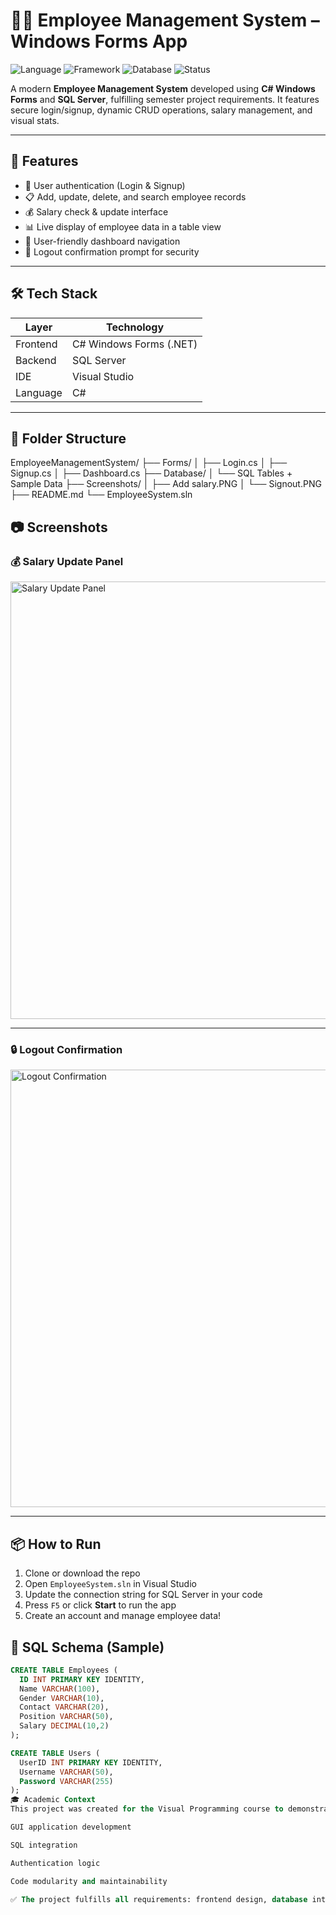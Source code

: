 # 👨‍💼 Employee Management System – Windows Forms App

![Language](https://img.shields.io/badge/Language-C%23-blue)
![Framework](https://img.shields.io/badge/Framework-WinForms-lightgrey)
![Database](https://img.shields.io/badge/Database-SQL%20Server-orange)
![Status](https://img.shields.io/badge/Status-Completed-brightgreen)

A modern **Employee Management System** developed using **C# Windows Forms** and **SQL Server**, fulfilling semester project requirements. It features secure login/signup, dynamic CRUD operations, salary management, and visual stats.

---

## 🚀 Features

- 🔐 User authentication (Login & Signup)
- 📋 Add, update, delete, and search employee records
- 💰 Salary check & update interface
- 📊 Live display of employee data in a table view
- 👥 User-friendly dashboard navigation
- 🧾 Logout confirmation prompt for security

---

## 🛠️ Tech Stack

| Layer      | Technology            |
|------------|------------------------|
| Frontend   | C# Windows Forms (.NET)|
| Backend    | SQL Server             |
| IDE        | Visual Studio          |
| Language   | C#                     |

---

## 📁 Folder Structure
EmployeeManagementSystem/
├── Forms/
│ ├── Login.cs
│ ├── Signup.cs
│ ├── Dashboard.cs
├── Database/
│ └── SQL Tables + Sample Data
├── Screenshots/
│ ├── Add salary.PNG
│ └── Signout.PNG
├── README.md
└── EmployeeSystem.sln


## 📷 Screenshots

### 💰 Salary Update Panel  
<img src="Screenshots/Add salary.PNG" alt="Salary Update Panel" width="700"/>

---

### 🔒 Logout Confirmation  
<img src="Screenshots/Signout.PNG" alt="Logout Confirmation" width="700"/>

---

## 📦 How to Run

1. Clone or download the repo  
2. Open `EmployeeSystem.sln` in Visual Studio  
3. Update the connection string for SQL Server in your code  
4. Press `F5` or click **Start** to run the app  
5. Create an account and manage employee data!



## 🧠 SQL Schema (Sample)

```sql
CREATE TABLE Employees (
  ID INT PRIMARY KEY IDENTITY,
  Name VARCHAR(100),
  Gender VARCHAR(10),
  Contact VARCHAR(20),
  Position VARCHAR(50),
  Salary DECIMAL(10,2)
);

CREATE TABLE Users (
  UserID INT PRIMARY KEY IDENTITY,
  Username VARCHAR(50),
  Password VARCHAR(255)
);
🎓 Academic Context
This project was created for the Visual Programming course to demonstrate practical skills in:

GUI application development

SQL integration

Authentication logic

Code modularity and maintainability

✅ The project fulfills all requirements: frontend design, database integration, CRUD functionality, salary calculations, and real-time updates.























